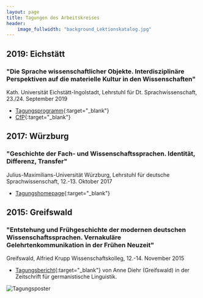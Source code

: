 ```yaml
---
layout: page
title: Tagungen des Arbeitskreises 
header:
    image_fullwidth: "background_Lektionskatalog.jpg"
---
```




## 2019: Eichstätt

### "Die Sprache wissenschaftlicher Objekte. Interdisziplinäre Perspektiven auf die materielle Kultur in den Wissenschaften"

Kath. Universität Eichstätt-Ingolstadt, Lehrstuhl für Dt. Sprachwissenschaft, 23./24. September 2019


* [Tagungsprogramm]( https://www.ku.de/slf/germanistik/deutschsprawi/tagungen-und-workshops/die-sprache-wissenschaftlicher-objekte/programm/ ){:target="_blank"} 
* [CfP]( {{site.url}}/downloads/CfP_Eichstaett.pdf ){:target="_blank"}

## 2017: Würzburg

### "Geschichte der Fach- und Wissenschaftssprachen. Identität, Differenz, Transfer"

Julius-Maximilians-Universität Würzburg, Lehrstuhl für deutsche Sprachwissenschaft, 12.-13. Oktober 2017


* [Tagungshomepage]( https://www.germanistik.uni-wuerzburg.de/sprawi/forschung/tagung-geschichte-der-fach-und-wissenschaftssprachen/ ){:target="_blank"} 

## 2015: Greifswald 

### "Entstehung und Frühgeschichte der modernen deutschen Wissenschaftssprachen. Vernakuläre Gelehrtenkommunikation in der Frühen Neuzeit"

Greifswald, Alfried Krupp Wissenschaftskolleg, 12.-14. November 2015  

* [Tagungsbericht]( {{site.url}}/downloads/zgl-2016-0014.pdf ){:target="_blank"} von Anne Diehr (Greifswald) in der Zeitschrift für germanistische Linguistik.

![Tagungsposter]( {{site_url}}/images/Poster_Greifswald_klein.jpg )


